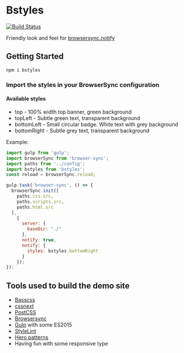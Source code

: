 
# Bstyles

[![Build Status](https://travis-ci.org/urre/bstyles.svg?branch=master)](https://travis-ci.org/urre/bstyles)

Friendly look and feel for [browsersync.notify](https://www.browsersync.io/)

## Getting Started

    npm i bstyles

### Import the styles in your BrowserSync configuration

#### Available styles
+ top - 100% width top banner, green background
+ topLeft - Subtle green text, transparent background
+ bottomLeft - Small circular badge. White text with grey background
+ bottomRight - Subtle grey text, transparent background

Example:

```javascript
import gulp from 'gulp';
import browserSync from 'browser-sync';
import paths from '../config';
import bstyles from 'bstyles';
const reload = browserSync.reload;

gulp.task('browser-sync', () => {
  browserSync.init([
    paths.css.src,
    paths.scripts.src,
    paths.html.src
  ],
    {
      server: {
        baseDir: "./"
      },
      notify: true,
      notify: {
        styles: bstyles.bottomRight
      }
    });
});
```

## Tools used to build the demo site

+ [Basscss](http://basscss.com/)
+ [cssnext](http://cssnext.io/)
+ [PostCSS](http://postcss.org/)
+ [Browsersync](https://www.browsersync.io)
+ [Gulp](http://gulpjs.com/) with some ES2015
+ [StyleLint](https://github.com/stylelint/stylelint)
+ [Hero patterns](http://www.heropatterns.com/)
+ Having fun with some responsive type